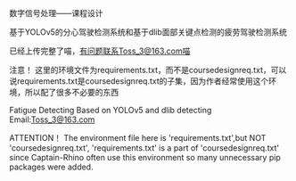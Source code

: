 数字信号处理——课程设计

基于YOLOv5的分心驾驶检测系统和基于dlib面部关键点检测的疲劳驾驶检测系统

已经上传完整了喵，有问题联系Toss_3@163.com喵

注意！
这里的环境文件为requirements.txt，而不是coursedesignreq.txt，可以说requirements.txt是coursedesignreq.txt的子集，因为作者经常使用这个环境，所以配了很多不必要的东西

Fatigue Detecting Based on YOLOv5 and dlib detecting
Email:Toss_3@163.com

ATTENTION！
The environment file here is 'requirements.txt',but NOT 'coursedesignreq.txt', 'requirements.txt' is a part of 'coursedesignreq.txt' since Captain-Rhino often use 
this environment so many unnecessary pip packages were added.
